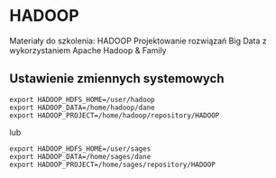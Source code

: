 # HADOOP
Materiały do szkolenia: HADOOP Projektowanie rozwiązań Big Data z wykorzystaniem Apache Hadoop &amp; Family

## Ustawienie zmiennych systemowych

```
export HADOOP_HDFS_HOME=/user/hadoop
export HADOOP_DATA=/home/hadoop/dane
export HADOOP_PROJECT=/home/hadoop/repository/HADOOP
```

lub

```
export HADOOP_HDFS_HOME=/user/sages
export HADOOP_DATA=/home/sages/dane
export HADOOP_PROJECT=/home/sages/repository/HADOOP
```